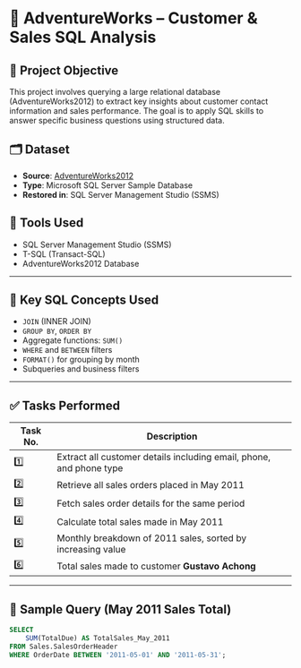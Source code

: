 # 🧾 AdventureWorks – Customer & Sales SQL Analysis

## 📌 Project Objective
This project involves querying a large relational database (AdventureWorks2012) to extract key insights about customer contact information and sales performance. The goal is to apply SQL skills to answer specific business questions using structured data.

## 🗂 Dataset
- **Source**: [AdventureWorks2012](https://github.com/Microsoft/sql-server-samples/releases/tag/adventureworks)
- **Type**: Microsoft SQL Server Sample Database
- **Restored in**: SQL Server Management Studio (SSMS)

## 🧰 Tools Used
- SQL Server Management Studio (SSMS)
- T-SQL (Transact-SQL)
- AdventureWorks2012 Database

---

## 🔧 Key SQL Concepts Used
- `JOIN` (INNER JOIN)
- `GROUP BY`, `ORDER BY`
- Aggregate functions: `SUM()`
- `WHERE` and `BETWEEN` filters
- `FORMAT()` for grouping by month
- Subqueries and business filters

---

## ✅ Tasks Performed

| Task No. | Description |
|----------|-------------|
| 1️⃣ | Extract all customer details including email, phone, and phone type |
| 2️⃣ | Retrieve all sales orders placed in May 2011 |
| 3️⃣ | Fetch sales order details for the same period |
| 4️⃣ | Calculate total sales made in May 2011 |
| 5️⃣ | Monthly breakdown of 2011 sales, sorted by increasing value |
| 6️⃣ | Total sales made to customer **Gustavo Achong** |

---

## 📝 Sample Query (May 2011 Sales Total)
```sql
SELECT 
    SUM(TotalDue) AS TotalSales_May_2011
FROM Sales.SalesOrderHeader
WHERE OrderDate BETWEEN '2011-05-01' AND '2011-05-31';
